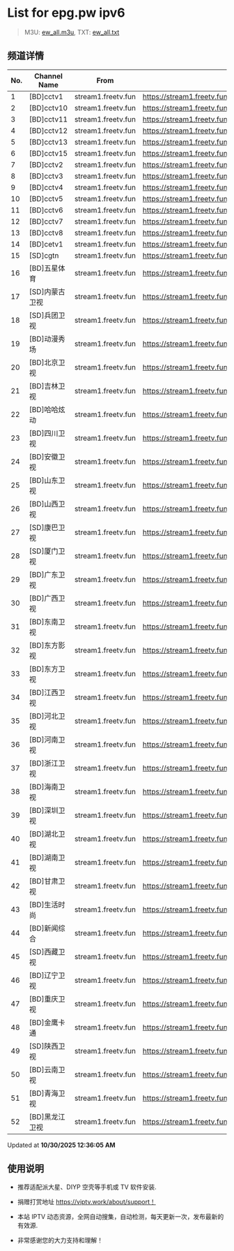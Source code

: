 # List for **epg.pw ipv6**

> M3U: [ew_all.m3u](./ew_all.m3u ), TXT: [ew_all.txt](./txt/ew_all.txt )

## 频道详情

| No. | Channel Name | From | Source |
| --- | ------------ | ---- | ------ |
| 1 | [BD]cctv1 | stream1.freetv.fun | <https://stream1.freetv.fun/95cc7a9a16c9974d8c981d42c9a213879904ab744e95150717697089791ab4f0.m3u8> |
| 2 | [BD]cctv10 | stream1.freetv.fun | <https://stream1.freetv.fun/601aaec79c3895954bda6716c1435d723a2f88fa532bd101bf6deec4a997ccb5.m3u8> |
| 3 | [BD]cctv11 | stream1.freetv.fun | <https://stream1.freetv.fun/5617304ea25f76d83957d5012276580a73df55d2617a82014ce8938123aac348.m3u8> |
| 4 | [BD]cctv12 | stream1.freetv.fun | <https://stream1.freetv.fun/ff006f4d7a7b8b1cab9da212b7742af82eae518f417c1fe0cf97eb5556be58ed.m3u8> |
| 5 | [BD]cctv13 | stream1.freetv.fun | <https://stream1.freetv.fun/f7d158238b0e431c47d6b25cef8947ff2b2b0f5609e36aa55504b709ca74e273.m3u8> |
| 6 | [BD]cctv15 | stream1.freetv.fun | <https://stream1.freetv.fun/1c140a857d1a1fde909fed6e5a87b7f725bdc4ef1f375d8de64ed252c9bd5f88.m3u8> |
| 7 | [BD]cctv2 | stream1.freetv.fun | <https://stream1.freetv.fun/91af116ab9d49e0b7b1976299faf970b40651dd0e485ab421d05649e890f93ee.m3u8> |
| 8 | [BD]cctv3 | stream1.freetv.fun | <https://stream1.freetv.fun/c50fdff43b47739107159b5e23f33d5bfcefc40042e648e6d263ff3f952208e6.m3u8> |
| 9 | [BD]cctv4 | stream1.freetv.fun | <https://stream1.freetv.fun/09d6dea42febb619ee6e68faa8cf4e255a8366b33ccb9478248280547eceff81.m3u8> |
| 10 | [BD]cctv5 | stream1.freetv.fun | <https://stream1.freetv.fun/1ad3c395ee4f6ddf27780111ee4ab3948de3099ef1fb10e513edeed5ffaf255f.m3u8> |
| 11 | [BD]cctv6 | stream1.freetv.fun | <https://stream1.freetv.fun/483f95c06363d35374705eefa8d221d1391eb074c14e133910680c1fe202065b.m3u8> |
| 12 | [BD]cctv7 | stream1.freetv.fun | <https://stream1.freetv.fun/0e7a6e3465c41dffe831bd4ff05b723b42f040b011aa244a7a9636b16d9c3daa.m3u8> |
| 13 | [BD]cctv8 | stream1.freetv.fun | <https://stream1.freetv.fun/1eb381a73c00d5871988424b1c0b04628dea8d29baffa50c32510e76b4d82f2f.m3u8> |
| 14 | [BD]cetv1 | stream1.freetv.fun | <https://stream1.freetv.fun/5dde6483e2272e460f65b17869d0cccae877e509dbdf85500b03be369357558a.m3u8> |
| 15 | [SD]cgtn | stream1.freetv.fun | <https://stream1.freetv.fun/83aba675f36812bcb01195426f837a18f2a3bd268908f10761a2d1eac0ee24d6.m3u8> |
| 16 | [BD]五星体育 | stream1.freetv.fun | <https://stream1.freetv.fun/3790bf8630d515781cf6b215eebc059b6662c50a8a51aa0017183f0bfddd9101.m3u8> |
| 17 | [SD]内蒙古卫视 | stream1.freetv.fun | <https://stream1.freetv.fun/e24be89346e650a5a5e69bac482f853f31d7f4ab61a865bd0444cc076abcd1d9.m3u8> |
| 18 | [SD]兵团卫视 | stream1.freetv.fun | <https://stream1.freetv.fun/f897a1d9660fc6f0a701c6623742f095bdc4b8f3a93d721d131b0f3432ee5391.m3u8> |
| 19 | [BD]动漫秀场 | stream1.freetv.fun | <https://stream1.freetv.fun/01338fd08b1718f396da23e41d0f2ac8781b971adb8fb69e48b9f365f2f68470.m3u8> |
| 20 | [BD]北京卫视 | stream1.freetv.fun | <https://stream1.freetv.fun/1ae3e9d132447cdd8f00945243dae36aa87f698cc2ad0664ed0542b93ce6a1b8.m3u8> |
| 21 | [BD]吉林卫视 | stream1.freetv.fun | <https://stream1.freetv.fun/20ec706dec67b36d8bd933921ddc77d953bdbb5db85ceb51b4235469b7fa23b2.m3u8> |
| 22 | [BD]哈哈炫动 | stream1.freetv.fun | <https://stream1.freetv.fun/85aec22da72dbb69d4271fbde70b929f467b7d1b7c3c21639939b3d7865a00ac.m3u8> |
| 23 | [BD]四川卫视 | stream1.freetv.fun | <https://stream1.freetv.fun/268d818992e683df9e6407f2a4d06a15c647ee0c1db623d8676a2303aa73f349.m3u8> |
| 24 | [BD]安徽卫视 | stream1.freetv.fun | <https://stream1.freetv.fun/14700a1ea1cd1d0ad17b763417289193f099ed47484f1d4b3d69044d5135657e.m3u8> |
| 25 | [BD]山东卫视 | stream1.freetv.fun | <https://stream1.freetv.fun/86aa7b200b3cd1329b8070d198177586342a460fd9711fe77876e57765a31fb7.m3u8> |
| 26 | [BD]山西卫视 | stream1.freetv.fun | <https://stream1.freetv.fun/7134b52d41c5da0ebefe4234424eb6e81cb40844c3c32dec3bb8ec46c333c129.m3u8> |
| 27 | [SD]康巴卫视 | stream1.freetv.fun | <https://stream1.freetv.fun/295dab8dd3a41d46b785fb58e7500b7009075daa90a521415f2aa8c5f90d94fa.m3u8> |
| 28 | [SD]厦门卫视 | stream1.freetv.fun | <https://stream1.freetv.fun/7e065244e6ddbe3f0d86943751eb6bc57cc6bfd1abfc0de6ad529c63a2e9b7e0.m3u8> |
| 29 | [BD]广东卫视 | stream1.freetv.fun | <https://stream1.freetv.fun/0b9a0cc86da3c10d2460bd636da775da2c350a600329404435f7a6b039f5347a.m3u8> |
| 30 | [BD]广西卫视 | stream1.freetv.fun | <https://stream1.freetv.fun/5206e64f138db7c8f7dead5969aeb89c1a5d7ef0fa8d70add327de43d73b43e9.m3u8> |
| 31 | [BD]东南卫视 | stream1.freetv.fun | <https://stream1.freetv.fun/12cc275a53b0651fdf3fb0c2e9a8bdf5a3eb47d2470edf05da5d0e5d86681f23.m3u8> |
| 32 | [BD]东方影视 | stream1.freetv.fun | <https://stream1.freetv.fun/24b2b7048074d6989b0b0bdbb6cf188930ea474e17a5a04641c5313791b6791a.m3u8> |
| 33 | [BD]东方卫视 | stream1.freetv.fun | <https://stream1.freetv.fun/1936172a17f38dfbb0db70adfe362180fda88b9fe296916fec6988dd9d2ad3cc.m3u8> |
| 34 | [BD]江西卫视 | stream1.freetv.fun | <https://stream1.freetv.fun/2ffc9bf43e10963bfbbf5e9cc7bd37c187bf6ebcae5087611a2adc38ef768a02.m3u8> |
| 35 | [BD]河北卫视 | stream1.freetv.fun | <https://stream1.freetv.fun/72a6d2b63d9c0dd03c83c4ede890ba0a0977dffc36c51584c8cd5a24c95e861c.m3u8> |
| 36 | [BD]河南卫视 | stream1.freetv.fun | <https://stream1.freetv.fun/6725cbfc8b48e39a9e353ee9da258c0dfb61c25b056e00548e693d11fbe836d5.m3u8> |
| 37 | [BD]浙江卫视 | stream1.freetv.fun | <https://stream1.freetv.fun/ba959dabad9d99bf7f65509f2656d479739085231a10f09b40a6b6e2f7b330a0.m3u8> |
| 38 | [BD]海南卫视 | stream1.freetv.fun | <https://stream1.freetv.fun/7a78dc6b6e6ef16767b426671bc98edf3a6b82cbba1106f34703764646acfeec.m3u8> |
| 39 | [BD]深圳卫视 | stream1.freetv.fun | <https://stream1.freetv.fun/3924a4c38be968b7c7e094575a244a19fe8fcb809d4a627f206c62adfd9f0538.m3u8> |
| 40 | [BD]湖北卫视 | stream1.freetv.fun | <https://stream1.freetv.fun/7334aa35e6a44cc649804189187ff5f4164d90293e8e6044a3d0373f3a8b9216.m3u8> |
| 41 | [BD]湖南卫视 | stream1.freetv.fun | <https://stream1.freetv.fun/f4c5751c2f6c00be6eab4336cf2fae6507e385aa7af2ce8e657249ce22662898.m3u8> |
| 42 | [BD]甘肃卫视 | stream1.freetv.fun | <https://stream1.freetv.fun/92bd45458df40301e83dbc4bbbec87fd5b8ea6b157714155198c47e0dd97be69.m3u8> |
| 43 | [BD]生活时尚 | stream1.freetv.fun | <https://stream1.freetv.fun/e8843eefc1937554ba2fd44630eda3d4640478f1bc64b2a1cf44cfa81b0e85d3.m3u8> |
| 44 | [BD]新闻综合 | stream1.freetv.fun | <https://stream1.freetv.fun/b15ca8c8eccf56990df595ab996e237bea8d78d60312ad61da5559e1fd2c76ac.m3u8> |
| 45 | [SD]西藏卫视 | stream1.freetv.fun | <https://stream1.freetv.fun/0ce69f834e1649cd03f033558903baeeda2ce44c16d0553b2587e92f6029f80e.m3u8> |
| 46 | [BD]辽宁卫视 | stream1.freetv.fun | <https://stream1.freetv.fun/839305f9ff7f16cfa4632450cdc7e07207e9a29b8a2346e2a0f2e53a4b7f5e8a.m3u8> |
| 47 | [BD]重庆卫视 | stream1.freetv.fun | <https://stream1.freetv.fun/e8ebae6d2e804425fb7eeae76180caf79dbceca34d56013b944e86a4d315aeb5.m3u8> |
| 48 | [BD]金鹰卡通 | stream1.freetv.fun | <https://stream1.freetv.fun/d20d03fc60ad339d49e1d54e4379efc257a119c0a7ac7ab767e40d1823d7f89c.m3u8> |
| 49 | [SD]陕西卫视 | stream1.freetv.fun | <https://stream1.freetv.fun/4503729b5f4ee230f90e9e982984e8af1d1b2b8748b935224b51c60f58c8890a.m3u8> |
| 50 | [BD]云南卫视 | stream1.freetv.fun | <https://stream1.freetv.fun/e0d72e40da75f2fab185dbcbe50041d8d0b9a9b14f9cfe43c8c7c7f5d1c4649e.m3u8> |
| 51 | [BD]青海卫视 | stream1.freetv.fun | <https://stream1.freetv.fun/021954e0bd23ff5994dc1c5280e02e9e28fbadbf2661aae937772b2c44c4b6a3.m3u8> |
| 52 | [BD]黑龙江卫视 | stream1.freetv.fun | <https://stream1.freetv.fun/c2eb56785fef74104edf03004c9864576aaf84c9b5084cf14001c9b9e136877f.m3u8> |

Updated at **10/30/2025 12:36:05 AM**

## 使用说明

- 推荐适配派大星、DIYP 空壳等手机或 TV 软件安装.

- 捐赠打赏地址 <https://viptv.work/about/support！>

- 本站 IPTV 动态资源，全网自动搜集，自动检测，每天更新一次，发布最新的有效源.

- 非常感谢您的大力支持和理解！
